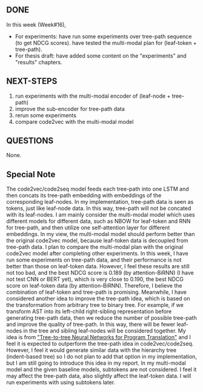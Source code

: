 ## DONE

In this week (Week#16),

- For experiments: have run some experiments over tree-path sequence (to get NDCG scores). have tested the multi-modal plan for (leaf-token + tree-path).
- For thesis draft: have added some content on the "experiments" and "results" chapters.

## NEXT-STEPS

1. run experiments with the multi-modal encoder of (leaf-node + tree-path)
2. improve the sub-encoder for tree-path data
3. rerun some experiments
4. compare code2vec with the multi-modal model

## QUESTIONS

None.

## Special Note

The code2vec/code2seq model feeds each tree-path into one LSTM and then concats its tree-path embedding with embeddings of the corresponding leaf-nodes. In my implementation, tree-path data is seen as tokens, just like leaf-node data. In this way, tree-path will not be concated with its leaf-nodes. I am mainly consider the multi-modal model which uses different models for different data, such as NBOW for leaf-token and RNN for tree-path, and then utilize one self-attention layer for different embeddings. In my view, the multi-modal model should perform better than the original code2vec model, because leaf-token data is decoupled from tree-path data. I plan to compare the multi-modal plan with the original code2vec model after completing other experiments.
In this week, I have run some experiments on tree-path data, and their performance is not better than those on leaf-token data. However, I feel these results are still not too bad, and the best NDCG score is 0.189 (by attention-BiRNN) (I have not test CNN or BERT yet), which is very close to 0.190, the best NDCG score on leaf-token data (by attention-BiRNN). Therefore, I believe the combination of leaf-token and tree-path is promising. Meanwhile, I have considered another idea to improve the tree-path idea, which is based on the transformation from arbitrary tree to binary tree. For example, if we transform AST into its left-child right-sibling representation before generating tree-path data, then we reduce the number of possible tree-path and improve the quality of tree-path. In this way, there will be fewer leaf-nodes in the tree and sibling leaf-nodes will be considered together. My idea is from ["Tree-to-tree Neural Networks for Program Translation"](https://arxiv.org/abs/1802.03691) and I feel it is expected to outperform the tree-path idea in code2vec/code2seq. However, I feel it would generate similar data with the hierarchy tree (indent-based tree) so I do not plan to add that option in my implementation, but I am still going to introduce this idea in my report.
In my multi-modal model and the given baseline models, subtokens are not considered. I feel it may affect the tree-path data, also slightly affect the leaf-token data. I will run experiments with using subtokens later.
